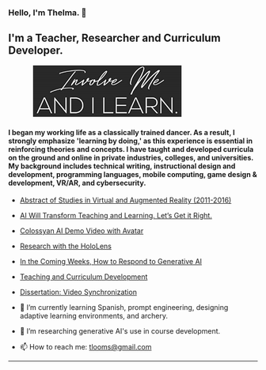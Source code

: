 
### Hello, I'm Thelma. 👋

<!--![](https://komarev.com/ghpvc/?username=cookiedancer&color=0ca4a5) -->

## I'm a Teacher, Researcher and Curriculum Developer.

<img src="https://github.com/cookiedancer/cookiedancer/blob/main/involve-me.jpg" width = 300 style="vertical-align:left;margin:0px 50px"/>

#### I began my working life as a classically trained dancer.  As a result, I strongly emphasize 'learning by doing,' as this experience is essential in reinforcing theories and concepts.  I have taught and developed curricula on the ground and online in private industries, colleges, and universities. My background includes technical writing, instructional design and development, programming languages, mobile computing, game design & development, VR/AR, and cybersecurity. 
<p>


- [Abstract of Studies in Virtual and Augmented Reality (2011-2016)](https://github.com/cookiedancer/HoloLens-Meharry-Dental-Prototype/blob/master/Abstract%20of%20Studies%20in%20Virtual%20and%20Augmented%20Reality%20(2011-2016).pdf)
- [AI Will Transform Teaching and Learning. Let’s Get it Right.](https://hai.stanford.edu/news/ai-will-transform-teaching-and-learning-lets-get-it-right)
- [Colossyan AI Demo Video with Avatar](https://app.colossyan.com/share/4h1t0ad5)
- [Research with the HoloLens](https://github.com/cookiedancer/HoloLens-Meharry-Dental-Prototype)
- [In the Coming Weeks, How to Respond to Generative AI](https://www.insidehighered.com/digital-learning/blogs/online-trending-now/coming-weeks-how-respond-generative-ai#)
- [Teaching and Curriculum Development](https://github.com/cookiedancer/Thelma-Looms-Portfolio)
- [Dissertation: Video Synchronization](https://github.com/cookiedancer/Thelma-Looms-Portfolio/blob/master/Thelma_Drayton_Looms_Dissertation.pdf)


- 🌱 I’m currently learning Spanish, prompt engineering, designing adaptive learning environments, and archery.
- 🔭 I’m researching generative AI's use in course development.
- 📫 How to reach me: tlooms@gmail.com

<!--
**cookiedancer/cookiedancer** is a ✨ _special_ ✨ repository because its `README.md` (this file) appears on your GitHub profile.

Here are some ideas to get you started:
- 👯 I’m looking to collaborate on ...
- 🤔 I’m looking for help with ...
- 💬 Ask me about ...
- 😄 Pronouns: ...
- ⚡ Fun fact: ...
-->

---

